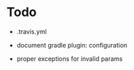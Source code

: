 # Todo

- .travis.yml

- document gradle plugin: configuration
- proper exceptions for invalid params

